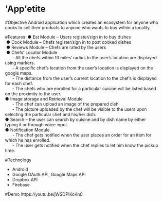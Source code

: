 # 'App'etite

#Objective
Android application which creates an ecosystem for anyone who cooks to sell their products to anyone who wants to buy within a locality.

#Features
­ ● Eat Module – Users register/sign in to buy dishes<br/>
­ ● Cook Module – Chefs register/sign in to post cooked dishes<br/>
­ ● Reviews Module – Chefs are rated by the users<br/>
­ ● Chefs’ Locator Module<br/>
&nbsp;&nbsp;&nbsp;&nbsp;&nbsp;	- All the chefs within 10 miles’ radius to the user’s location are displayed  	using markers.<br/>
&nbsp;&nbsp;&nbsp;&nbsp;&nbsp;		- A specific chef’s location from the user’s location is displayed on the google maps.<br/>
&nbsp;&nbsp;&nbsp;&nbsp;&nbsp;		- The distance from the user’s current location to the chef’s is displayed for each chef.<br/>
&nbsp;&nbsp;&nbsp;&nbsp;&nbsp;		- The chefs who are enrolled for a particular cuisine will be listed based on the proximity to the user.<br/>
­● Image storage and Retrieval Module<br/>
&nbsp;&nbsp;&nbsp;&nbsp;&nbsp;		- The chef can upload an image of the prepared dish <br/>
 &nbsp;&nbsp;&nbsp;&nbsp;&nbsp;		- The picture uploaded by the chef will be visible to the users upon selecting the particular chef and his/her dish.<br/>
­● Search – the user can search by cuisine and by dish name by either typing it or through voice input.<br/>
­● Notification Module<br/>
&nbsp;&nbsp;&nbsp;&nbsp;&nbsp;		- The chef gets notified when the user places an order for an item for which he has enrolled.<br/>
&nbsp;&nbsp;&nbsp;&nbsp;&nbsp;		- The user gets notified when the chef replies to let him know the pickup time.<br/>

#Technology
<ul>
<li>Android</li>
<li>Google OAuth API, Google Maps API</li>
<li>Dropbox API</li>
<li>Firebase</li>
</ul>
#Demo
https://youtu.be/jWSDPIKoKn0		
